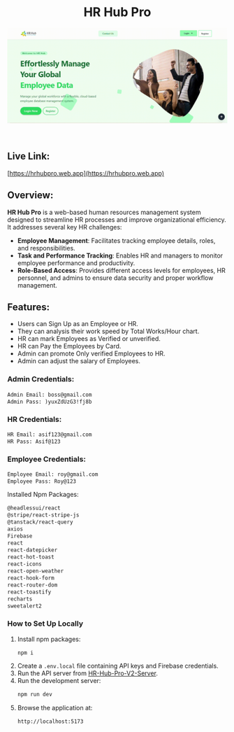 
<h1 align="center">HR Hub Pro </h1>


<p align="center">
  <img src="https://github.com/younusFoysal/HR-Hub-Pro-Client/blob/main/public/hrHubPro.gif" alt="Hr Hub Pro">
</p>
<br>


## Live Link:

 [https://hrhubpro.web.app](https://hrhubpro.web.app) 

## Overview:
**HR Hub Pro** is a web-based human resources management system designed to streamline HR processes and improve organizational efficiency. It addresses several key HR challenges:

- **Employee Management**: Facilitates tracking employee details, roles, and responsibilities.
- **Task and Performance Tracking**: Enables HR and managers to monitor employee performance and productivity.
- **Role-Based Access**: Provides different access levels for employees, HR personnel, and admins to ensure data security and proper workflow management.


## Features: 
* Users can Sign Up as an Employee or HR.
* They can analysis their work speed by Total Works/Hour chart.
* HR can mark Employees as Verified or unverified.
* HR can Pay the Employees by Card.
* Admin can promote Only verified Employees to HR.
* Admin can adjust the salary of Employees.


### Admin Credentials:
```
Admin Email: boss@gmail.com
Admin Pass: )yuxZdUzG3!fj8b
```

### HR Credentials:
```
HR Email: asif123@gmail.com
HR Pass: Asif@123
```

### Employee Credentials:
```
Employee Email: roy@gmail.com
Employee Pass: Roy@123
```


Installed Npm Packages:
```
@headlessui/react
@stripe/react-stripe-js
@tanstack/react-query
axios
Firebase
react
react-datepicker
react-hot-toast
react-icons
react-open-weather
react-hook-form
react-router-dom
react-toastify
recharts
sweetalert2
```

### How to Set Up Locally

1. Install npm packages:
    ```sh
    npm i
    ```
2. Create a `.env.local` file containing API keys and Firebase credentials.
3. Run the API server from [HR-Hub-Pro-V2-Server](https://github.com/younusFoysal/HR-Hub-Pro-V2-Server).
4. Run the development server:
    ```sh
    npm run dev
    ```
5. Browse the application at:
    ```sh
    http://localhost:5173
    ```

